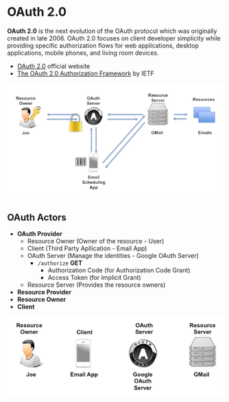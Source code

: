 # OAuth 2.0

**OAuth 2.0** is the next evolution of the OAuth protocol which was originally created in late 2006. OAuth 2.0 focuses on client developer simplicity while providing specific authorization flows for web applications, desktop applications, mobile phones, and living room devices.

- [OAuth 2.0](https://oauth.net/2/) official website
- [The OAuth 2.0 Authorization Framework](https://tools.ietf.org/html/rfc6749) by IETF

![oauth2.0-example](/assets/oauth2.0-example.png "OAuth 2.0 example")

## OAuth Actors

- **OAuth Provider**
  - Resource Owner (Owner of the resource - User)
  - Client (Third Party Apllication - Email App)
  - OAuth Server (Manage the identities  - Google OAuth Server)
    - `/authorize` **GET** 
      - Authorization Code (for Authorization Code Grant)
      - Access Token (for Implicit Grant)
  - Resource Server (Provides the resource owners)
- **Resource Provider**
- **Resource Owner**
- **Client**

![oauth2.0-actors](/assets/oauth2.0-actors.png "OAuth 2.0 Actors")
